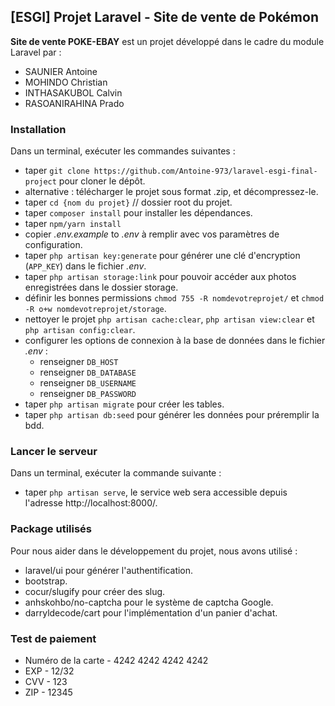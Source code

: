 ## [ESGI] Projet Laravel - Site de vente de Pokémon ##

**Site de vente POKE-EBAY** est un projet développé dans le cadre du module Laravel par :
* SAUNIER Antoine
* MOHINDO Christian
* INTHASAKUBOL Calvin
* RASOANIRAHINA Prado

### Installation ###

Dans un terminal, exécuter les commandes suivantes :
* taper `git clone https://github.com/Antoine-973/laravel-esgi-final-project` pour cloner le dépôt.
* alternative : télécharger le projet sous format .zip, et décompressez-le.
* taper `cd {nom du projet}` // dossier root du projet.
* taper `composer install` pour installer les dépendances.
* taper `npm/yarn install`
* copier *.env.example* to *.env* à remplir avec vos paramètres de configuration.
* taper `php artisan key:generate` pour générer une clé d'encryption (`APP_KEY`) dans le fichier *.env*.
* taper `php artisan storage:link` pour pouvoir accéder aux photos enregistrées dans le dossier storage.
* définir les bonnes permissions `chmod 755 -R nomdevotreprojet/` et `chmod -R o+w nomdevotreprojet/storage`.
* nettoyer le projet `php artisan cache:clear`, `php artisan view:clear` et `php artisan config:clear`.
* configurer les options de connexion à la base de données dans le fichier *.env* :
   * renseigner `DB_HOST`
   * renseigner `DB_DATABASE` 
   * renseigner `DB_USERNAME`
   * renseigner `DB_PASSWORD`
* taper `php artisan migrate` pour créer les tables.
* taper `php artisan db:seed` pour générer les données pour préremplir la bdd.

### Lancer le serveur ###

Dans un terminal, exécuter la commande suivante :
* taper `php artisan serve`, le service web sera accessible depuis l'adresse http://localhost:8000/.

### Package utilisés ###

Pour nous aider dans le développement du projet, nous avons utilisé :
* laravel/ui pour générer l'authentification.
* bootstrap.
* cocur/slugify pour créer des slug.
* anhskohbo/no-captcha pour le système de captcha Google.
* darryldecode/cart pour l'implémentation d'un panier d'achat.

### Test de paiement ###
* Numéro de la carte - 4242 4242 4242 4242
* EXP - 12/32
* CVV - 123
* ZIP - 12345